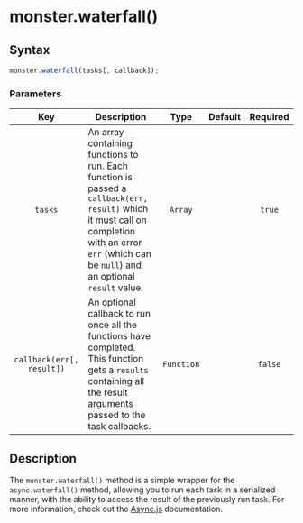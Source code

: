 # monster.waterfall()

## Syntax
```javascript
monster.waterfall(tasks[, callback]);
```

### Parameters
Key | Description | Type | Default | Required
:-: | --- | :-: | :-: | :-:
`tasks` | An array containing functions to run. Each function is passed a `callback(err, result)` which it must call on completion with an error `err` (which can be `null`) and an optional `result` value. | `Array` | | `true`
`callback(err[, result])` | An optional callback to run once all the functions have completed. This function gets a `results` containing all the result arguments passed to the task callbacks. | `Function` | | `false`

## Description
The `monster.waterfall()` method is a simple wrapper for the `async.waterfall()` method, allowing you to run each task in a serialized manner, with the ability to access the result of the previously run task. For more information, check out the [Async.js][async_waterfall] documentation.

[async_waterfall]: http://caolan.github.io/async/docs.html#waterfall
